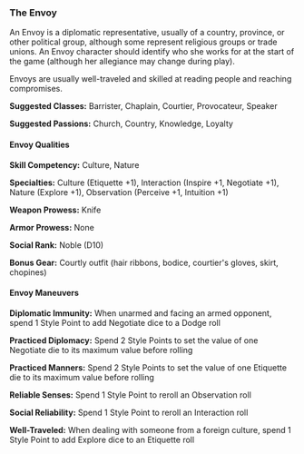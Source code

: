 ### The Envoy

An Envoy is a diplomatic representative, usually of a country, province,
or other political group, although some represent religious groups or
trade unions. An Envoy character should identify who she works for at
the start of the game (although her allegiance may change during play).

Envoys are usually well-traveled and skilled at reading people and
reaching compromises.

**Suggested Classes:** Barrister, Chaplain, Courtier, Provocateur,
Speaker

**Suggested Passions:** Church, Country, Knowledge, Loyalty

#### Envoy Qualities

**Skill Competency:** Culture, Nature

**Specialties:** Culture (Etiquette +1), Interaction (Inspire +1,
Negotiate +1), Nature (Explore +1), Observation (Perceive +1, Intuition
+1)

**Weapon Prowess:** Knife

**Armor Prowess:** None

**Social Rank:** Noble (D10)

**Bonus Gear:** Courtly outfit (hair ribbons, bodice, courtier's gloves,
skirt, chopines)

#### Envoy Maneuvers

**Diplomatic Immunity:** When unarmed and facing an armed opponent,
spend 1 Style Point to add Negotiate dice to a Dodge roll

**Practiced Diplomacy:** Spend 2 Style Points to set the value of one
Negotiate die to its maximum value before rolling

**Practiced Manners:** Spend 2 Style Points to set the value of one
Etiquette die to its maximum value before rolling

**Reliable Senses:** Spend 1 Style Point to reroll an Observation roll

**Social Reliability:** Spend 1 Style Point to reroll an Interaction
roll

**Well-Traveled:** When dealing with someone from a foreign culture,
spend 1 Style Point to add Explore dice to an Etiquette roll

